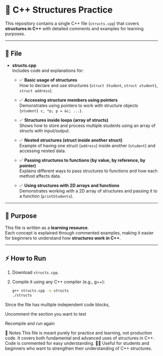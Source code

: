 
# 🔹 C++ Structures Practice

This repository contains a single C++ file (`structs.cpp`) that covers **structures in C++** with detailed comments and examples for learning purposes.

---

## 📂 File

- **structs.cpp**  
  Includes code and explanations for:

  - ✅ **Basic usage of structures**  
    How to declare and use structures (`struct Student`, `struct student1`, `struct address`).

  - ✅ **Accessing structure members using pointers**  
    Demonstrates using pointers to work with structure objects (`student1 c, *p; p = &c; ...`).

  - ✅ **Structures inside loops (array of structs)**  
    Shows how to store and process multiple students using an array of structs with input/output.

  - ✅ **Nested structures (struct inside another struct)**  
    Example of having one struct (`address`) inside another (`student`) and accessing nested data.

  - ✅ **Passing structures to functions (by value, by reference, by pointer)**  
    Explains different ways to pass structures to functions and how each method affects data.

  - ✅ **Using structures with 2D arrays and functions**  
    Demonstrates working with a 2D array of structures and passing it to a function (`printStudents`).

---

## 🎯 Purpose

This file is written as a **learning resource**.  
Each concept is explained through commented examples, making it easier for beginners to understand how **structures work in C++**.

---

## ⚡ How to Run

1. Download `structs.cpp`.  
2. Compile it using any C++ compiler (e.g., g++):  

   ```bash
   g++ structs.cpp -o structs
   ./structs
Since the file has multiple independent code blocks,

Uncomment the section you want to test

Recompile and run again

📝 Notes
This file is meant purely for practice and learning, not production code.
It covers both fundamental and advanced uses of structures in C++.
Code is commented for easy understanding.
🧑‍💻 Useful for students and beginners who want to strengthen their understanding of C++ structures.
